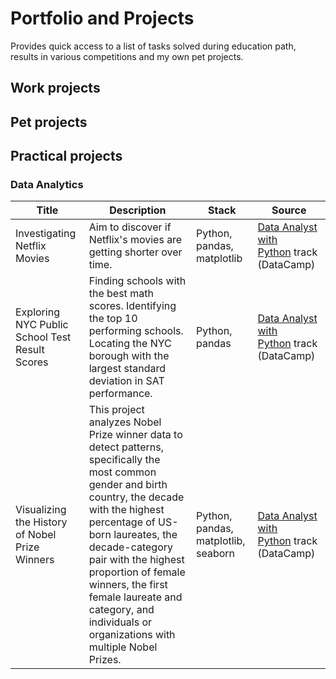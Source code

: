 # Portfolio and Projects 

Provides quick access to a list of tasks solved during education path, results in various competitions and my own pet projects.

## Work projects  

## Pet projects  

## Practical projects  

### Data Analytics

| Title                                          | Description                                                                                                                                                            | Stack                      | Source                                                                                                |
| ---------------------------------------------- | ---------------------------------------------------------------------------------------------------------------------------------------------------------------------- | -------------------------- | ----------------------------------------------------------------------------------------------------- |
| Investigating Netflix Movies                   | Aim to discover if Netflix's movies are getting shorter over time.                                                                                                     | Python, pandas, matplotlib | [Data Analyst with Python](https://www.datacamp.com/tracks/data-analyst-with-python) track (DataCamp) |
| Exploring NYC Public School Test Result Scores | Finding schools with the best math scores. Identifying the top 10 performing schools. Locating the NYC borough with the largest standard deviation in SAT performance. | Python, pandas             | [Data Analyst with Python](https://www.datacamp.com/tracks/data-analyst-with-python) track (DataCamp) |
| Visualizing the History of Nobel Prize Winners                                               | This project analyzes Nobel Prize winner data to detect patterns, specifically the most common gender and birth country, the decade with the highest percentage of US-born laureates, the decade-category pair with the highest proportion of female winners, the first female laureate and category, and individuals or organizations with multiple Nobel Prizes.                                                                                                                                                                       | Python, pandas, matplotlib, seaborn                           | [Data Analyst with Python](https://www.datacamp.com/tracks/data-analyst-with-python) track (DataCamp)                                                                                                      |
